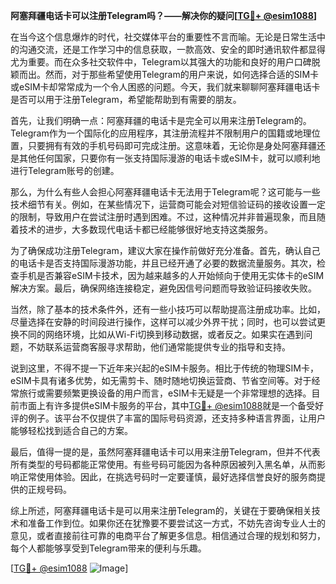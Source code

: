 **阿塞拜疆电话卡可以注册Telegram吗？——解决你的疑问[[TG💪+ @esim1088](https://t.me/s/esim1088)]**

在当今这个信息爆炸的时代，社交媒体平台的重要性不言而喻。无论是日常生活中的沟通交流，还是工作学习中的信息获取，一款高效、安全的即时通讯软件都显得尤为重要。而在众多社交软件中，Telegram以其强大的功能和良好的用户口碑脱颖而出。然而，对于那些希望使用Telegram的用户来说，如何选择合适的SIM卡或eSIM卡却常常成为一个令人困惑的问题。今天，我们就来聊聊阿塞拜疆电话卡是否可以用于注册Telegram，希望能帮助到有需要的朋友。

首先，让我们明确一点：阿塞拜疆的电话卡是完全可以用来注册Telegram的。Telegram作为一个国际化的应用程序，其注册流程并不限制用户的国籍或地理位置，只要拥有有效的手机号码即可完成注册。这意味着，无论你是身处阿塞拜疆还是其他任何国家，只要你有一张支持国际漫游的电话卡或eSIM卡，就可以顺利地进行Telegram账号的创建。

那么，为什么有些人会担心阿塞拜疆电话卡无法用于Telegram呢？这可能与一些技术细节有关。例如，在某些情况下，运营商可能会对短信验证码的接收设置一定的限制，导致用户在尝试注册时遇到困难。不过，这种情况并非普遍现象，而且随着技术的进步，大多数现代电话卡都已经能够很好地支持这类服务。

为了确保成功注册Telegram，建议大家在操作前做好充分准备。首先，确认自己的电话卡是否支持国际漫游功能，并且已经开通了必要的数据流量服务。其次，检查手机是否兼容eSIM卡技术，因为越来越多的人开始倾向于使用无实体卡的eSIM解决方案。最后，确保网络连接稳定，避免因信号问题而导致验证码接收失败。

当然，除了基本的技术条件外，还有一些小技巧可以帮助提高注册成功率。比如，尽量选择在安静的时间段进行操作，这样可以减少外界干扰；同时，也可以尝试更换不同的网络环境，比如从Wi-Fi切换到移动数据，或者反之。如果实在遇到问题，不妨联系运营商客服寻求帮助，他们通常能提供专业的指导和支持。

说到这里，不得不提一下近年来兴起的eSIM卡服务。相比于传统的物理SIM卡，eSIM卡具有诸多优势，如无需剪卡、随时随地切换运营商、节省空间等。对于经常旅行或需要频繁更换设备的用户而言，eSIM卡无疑是一个非常理想的选择。目前市面上有许多提供eSIM卡服务的平台，其中[TG💪+ @esim1088](https://t.me/s/esim1088)就是一个备受好评的例子。该平台不仅提供了丰富的国际号码资源，还支持多种语言界面，让用户能够轻松找到适合自己的方案。

最后，值得一提的是，虽然阿塞拜疆电话卡可以用来注册Telegram，但并不代表所有类型的号码都能正常使用。有些号码可能因为各种原因被列入黑名单，从而影响正常使用体验。因此，在挑选号码时一定要谨慎，最好选择信誉良好的服务商提供的正规号码。

综上所述，阿塞拜疆电话卡是可以用来注册Telegram的，关键在于要确保相关技术和准备工作到位。如果你还在犹豫要不要尝试这一方式，不妨先咨询专业人士的意见，或者直接前往可靠的电商平台了解更多信息。相信通过合理的规划和努力，每个人都能够享受到Telegram带来的便利与乐趣。

[[TG💪+ @esim1088](https://t.me/s/esim1088) ![Image](https://i.postimg.cc/4NQfJmqS/Snipaste-2025-05-13-00-14-12.png)]